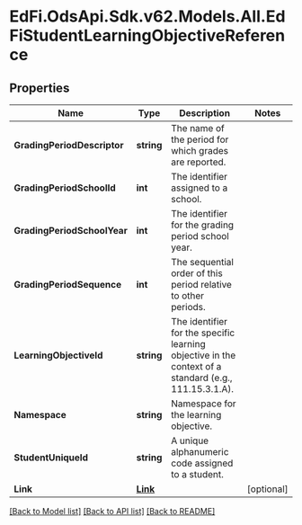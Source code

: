 # EdFi.OdsApi.Sdk.v62.Models.All.EdFiStudentLearningObjectiveReference

## Properties

Name | Type | Description | Notes
------------ | ------------- | ------------- | -------------
**GradingPeriodDescriptor** | **string** | The name of the period for which grades are reported. | 
**GradingPeriodSchoolId** | **int** | The identifier assigned to a school. | 
**GradingPeriodSchoolYear** | **int** | The identifier for the grading period school year. | 
**GradingPeriodSequence** | **int** | The sequential order of this period relative to other periods. | 
**LearningObjectiveId** | **string** | The identifier for the specific learning objective in the context of a standard (e.g., 111.15.3.1.A). | 
**Namespace** | **string** | Namespace for the learning objective. | 
**StudentUniqueId** | **string** | A unique alphanumeric code assigned to a student. | 
**Link** | [**Link**](Link.md) |  | [optional] 

[[Back to Model list]](../README.md#documentation-for-models) [[Back to API list]](../README.md#documentation-for-api-endpoints) [[Back to README]](../README.md)


